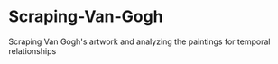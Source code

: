 # Scraping-Van-Gogh
Scraping Van Gogh's artwork and analyzing the paintings for temporal relationships

